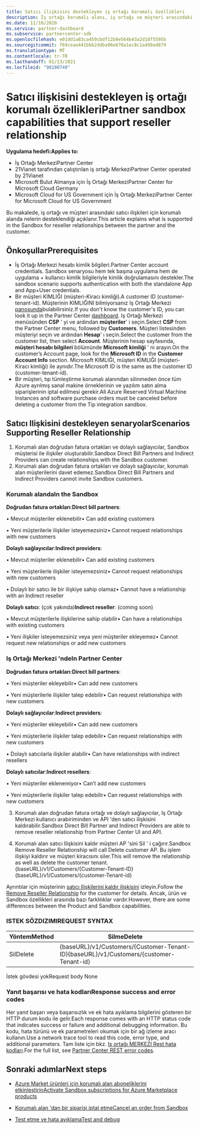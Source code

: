 ```yaml
---
title: Satıcı ilişkisini destekleyen iş ortağı korumalı özellikleri
description: İş ortağı korumalı alanı, iş ortağı ve müşteri arasındaki ilişkileri destekleyebilir
ms.date: 11/10/2020
ms.service: partner-dashboard
ms.subservice: partnercenter-sdk
ms.openlocfilehash: e01dd1a83ca459cbdf12b8e564b43a2d18f5595b
ms.sourcegitcommit: f69ceae441bbb2ddba96e878a1ec8c1a499a4879
ms.translationtype: MT
ms.contentlocale: tr-TR
ms.lasthandoff: 01/13/2021
ms.locfileid: "98180740"
---
```

# <a name="partner-sandbox-capabilities-that-support-reseller-relationship"></a><span data-ttu-id="34d27-103">Satıcı ilişkisini destekleyen iş ortağı korumalı özellikleri</span><span class="sxs-lookup"><span data-stu-id="34d27-103">Partner sandbox capabilities that support reseller relationship</span></span>

<span data-ttu-id="34d27-104">**Uygulama hedefi:**</span><span class="sxs-lookup"><span data-stu-id="34d27-104">**Applies to:**</span></span>

- <span data-ttu-id="34d27-105">İş Ortağı Merkezi</span><span class="sxs-lookup"><span data-stu-id="34d27-105">Partner Center</span></span>
- <span data-ttu-id="34d27-106">21Vianet tarafından çalıştırılan iş ortağı Merkezi</span><span class="sxs-lookup"><span data-stu-id="34d27-106">Partner Center operated by 21Vianet</span></span>
- <span data-ttu-id="34d27-107">Microsoft Bulut Almanya için İş Ortağı Merkezi</span><span class="sxs-lookup"><span data-stu-id="34d27-107">Partner Center for Microsoft Cloud Germany</span></span>
- <span data-ttu-id="34d27-108">Microsoft Cloud for US Government için İş Ortağı Merkezi</span><span class="sxs-lookup"><span data-stu-id="34d27-108">Partner Center for Microsoft Cloud for US Government</span></span>

<span data-ttu-id="34d27-109">Bu makalede, iş ortağı ve müşteri arasındaki satıcı ilişkileri için korumalı alanda nelerin desteklendiği açıklanır.</span><span class="sxs-lookup"><span data-stu-id="34d27-109">This article explains what is supported in the Sandbox for reseller relationships between the partner and the customer.</span></span> 

## <a name="prerequisites"></a><span data-ttu-id="34d27-110">Önkoşullar</span><span class="sxs-lookup"><span data-stu-id="34d27-110">Prerequisites</span></span>

- <span data-ttu-id="34d27-111">İş Ortağı Merkezi hesabı kimlik bilgileri.</span><span class="sxs-lookup"><span data-stu-id="34d27-111">Partner Center account credentials.</span></span> <span data-ttu-id="34d27-112">Sandbox senaryosu hem tek başına uygulama hem de uygulama + kullanıcı kimlik bilgileriyle kimlik doğrulamasını destekler.</span><span class="sxs-lookup"><span data-stu-id="34d27-112">The sandbox scenario supports authentication with both the standalone App and App+User credentials.</span></span>
- <span data-ttu-id="34d27-113">Bir müşteri KIMLIĞI (müşteri-Kiracı kimliği).</span><span class="sxs-lookup"><span data-stu-id="34d27-113">A customer ID (customer-tenant-id).</span></span> <span data-ttu-id="34d27-114">Müşterinin KIMLIĞINI bilmiyorsanız Iş Ortağı Merkezi [panosunda](https://partner.microsoft.com/dashboard/home)bulabilirsiniz.</span><span class="sxs-lookup"><span data-stu-id="34d27-114">If you don't know the customer's ID, you can look it up in the Partner Center [dashboard](https://partner.microsoft.com/dashboard/home).</span></span> <span data-ttu-id="34d27-115">Iş Ortağı Merkezi menüsünden **CSP** ' yi ve ardından **müşteriler**' i seçin.</span><span class="sxs-lookup"><span data-stu-id="34d27-115">Select **CSP** from the Partner Center menu, followed by **Customers**.</span></span> <span data-ttu-id="34d27-116">Müşteri listesinden müşteriyi seçin ve ardından **Hesap**' ı seçin.</span><span class="sxs-lookup"><span data-stu-id="34d27-116">Select the customer from the customer list, then select **Account**.</span></span> <span data-ttu-id="34d27-117">Müşterinin hesap sayfasında, **müşteri hesabı bilgileri** bölümünde **Microsoft kimliği** ' ni arayın.</span><span class="sxs-lookup"><span data-stu-id="34d27-117">On the customer’s Account page, look for the **Microsoft ID** in the **Customer Account Info** section.</span></span> <span data-ttu-id="34d27-118">Microsoft KIMLIĞI, müşteri KIMLIĞI (müşteri-Kiracı kimliği) ile aynıdır.</span><span class="sxs-lookup"><span data-stu-id="34d27-118">The Microsoft ID is the same as the customer ID (customer-tenant-id).</span></span>
- <span data-ttu-id="34d27-119">Bir müşteri, tıp tümleştirme korumalı alanından silinmeden önce tüm Azure ayrılmış sanal makine örneklerinin ve yazılım satın alma siparişlerinin iptal edilmesi gerekir.</span><span class="sxs-lookup"><span data-stu-id="34d27-119">All Azure Reserved Virtual Machine Instances and software purchase orders must be canceled before deleting a customer from the Tip integration sandbox.</span></span>

## <a name="scenarios-supporting-reseller-relationship"></a><span data-ttu-id="34d27-120">Satıcı Ilişkisini destekleyen senaryolar</span><span class="sxs-lookup"><span data-stu-id="34d27-120">Scenarios Supporting Reseller Relationship</span></span>

1.  <span data-ttu-id="34d27-121">Korumalı alan doğrudan fatura ortakları ve dolaylı sağlayıcılar, Sandbox müşterisi ile ilişkiler oluşturabilir.</span><span class="sxs-lookup"><span data-stu-id="34d27-121">Sandbox Direct Bill Partners and Indirect Providers can create relationships with the Sandbox customer.</span></span> 
2.  <span data-ttu-id="34d27-122">Korumalı alan doğrudan fatura ortakları ve dolaylı sağlayıcılar, korumalı alan müşterilerini davet edemez.</span><span class="sxs-lookup"><span data-stu-id="34d27-122">Sandbox Direct Bill Partners and Indirect Providers cannot invite Sandbox customers.</span></span>



### <a name="in-the-sandbox"></a><span data-ttu-id="34d27-123">Korumalı alanda</span><span class="sxs-lookup"><span data-stu-id="34d27-123">In the Sandbox</span></span>

<span data-ttu-id="34d27-124">**Doğrudan fatura ortakları**:</span><span class="sxs-lookup"><span data-stu-id="34d27-124">**Direct bill partners**:</span></span>

<span data-ttu-id="34d27-125">• Mevcut müşteriler eklenebilir</span><span class="sxs-lookup"><span data-stu-id="34d27-125">•   Can add existing customers</span></span>

<span data-ttu-id="34d27-126">• Yeni müşterilerle ilişkiler isteyemezsiniz</span><span class="sxs-lookup"><span data-stu-id="34d27-126">•   Cannot request relationships with new customers</span></span>

<span data-ttu-id="34d27-127">**Dolaylı sağlayıcılar**:</span><span class="sxs-lookup"><span data-stu-id="34d27-127">**Indirect providers**:</span></span>

<span data-ttu-id="34d27-128">• Mevcut müşteriler eklenebilir</span><span class="sxs-lookup"><span data-stu-id="34d27-128">•   Can add existing customers</span></span>

<span data-ttu-id="34d27-129">• Yeni müşterilerle ilişkiler isteyemezsiniz</span><span class="sxs-lookup"><span data-stu-id="34d27-129">•   Cannot request relationships with new customers</span></span>

<span data-ttu-id="34d27-130">• Dolaylı bir satıcı ile bir ilişkiye sahip olamaz</span><span class="sxs-lookup"><span data-stu-id="34d27-130">•   Cannot have a relationship with an Indirect reseller</span></span>

<span data-ttu-id="34d27-131">**Dolaylı satıcı**: (çok yakında)</span><span class="sxs-lookup"><span data-stu-id="34d27-131">**Indirect reseller**: (coming soon)</span></span>

<span data-ttu-id="34d27-132">• Mevcut müşterilerle ilişkilerine sahip olabilir</span><span class="sxs-lookup"><span data-stu-id="34d27-132">•   Can have a relationships with existing customers</span></span>

<span data-ttu-id="34d27-133">• Yeni ilişkiler isteyemezsiniz veya yeni müşteriler ekleyemez</span><span class="sxs-lookup"><span data-stu-id="34d27-133">•   Cannot request new relationships or add new customers</span></span>

### <a name="in-partner-center"></a><span data-ttu-id="34d27-134">Iş Ortağı Merkezi 'nde</span><span class="sxs-lookup"><span data-stu-id="34d27-134">In Partner Center</span></span>

<span data-ttu-id="34d27-135">**Doğrudan fatura ortakları**:</span><span class="sxs-lookup"><span data-stu-id="34d27-135">**Direct bill partners**:</span></span>

<span data-ttu-id="34d27-136">• Yeni müşteriler ekleyebilir</span><span class="sxs-lookup"><span data-stu-id="34d27-136">•   Can add new customers</span></span>

<span data-ttu-id="34d27-137">• Yeni müşterilerle ilişkiler talep edebilir</span><span class="sxs-lookup"><span data-stu-id="34d27-137">•   Can request relationships with new customers</span></span>

<span data-ttu-id="34d27-138">**Dolaylı sağlayıcılar**:</span><span class="sxs-lookup"><span data-stu-id="34d27-138">**Indirect providers**:</span></span>

<span data-ttu-id="34d27-139">• Yeni müşteriler ekleyebilir</span><span class="sxs-lookup"><span data-stu-id="34d27-139">•   Can add new customers</span></span>

<span data-ttu-id="34d27-140">• Yeni müşterilerle ilişkiler talep edebilir</span><span class="sxs-lookup"><span data-stu-id="34d27-140">•   Can request relationships with new customers</span></span>

<span data-ttu-id="34d27-141">• Dolaylı satıcılarla ilişkiler alabilir</span><span class="sxs-lookup"><span data-stu-id="34d27-141">•   Can have relationships with indirect resellers</span></span>

<span data-ttu-id="34d27-142">**Dolaylı satıcılar**:</span><span class="sxs-lookup"><span data-stu-id="34d27-142">**Indirect resellers**:</span></span>

<span data-ttu-id="34d27-143">• Yeni müşteriler eklenemiyor</span><span class="sxs-lookup"><span data-stu-id="34d27-143">•   Can’t add new customers</span></span>

<span data-ttu-id="34d27-144">• Yeni müşterilerle ilişkiler talep edebilir</span><span class="sxs-lookup"><span data-stu-id="34d27-144">•   Can request relationships with new customers</span></span>

3. <span data-ttu-id="34d27-145">Korumalı alan doğrudan fatura ortağı ve dolaylı sağlayıcılar, Iş Ortağı Merkezi kullanıcı arabiriminden ve API 'den satıcı ilişkisini kaldırabilir.</span><span class="sxs-lookup"><span data-stu-id="34d27-145">Sandbox Direct Bill Partner and Indirect Providers are able to remove reseller relationship from Partner Center UI and API.</span></span>

4. <span data-ttu-id="34d27-146">Korumalı alan satıcı Ilişkisini kaldır müşteri AP 'sini Sil ' i çağırır.</span><span class="sxs-lookup"><span data-stu-id="34d27-146">Sandbox Remove Reseller Relationship will call Delete customer AP.</span></span> <span data-ttu-id="34d27-147">Bu işlem ilişkiyi kaldırır ve müşteri kiracısını siler.</span><span class="sxs-lookup"><span data-stu-id="34d27-147">This will remove the relationship as well as delete the customer tenant.</span></span> <span data-ttu-id="34d27-148">{baseURL}/v1/Customers/{Customer-Tenant-ID}</span><span class="sxs-lookup"><span data-stu-id="34d27-148">{baseURL}/v1/Customers/{customer-Tenant-id}</span></span>

<span data-ttu-id="34d27-149">Ayrıntılar için müşterinin [satıcı Ilişkilerini kaldır ilişkisini](remove-a-reseller-relationship-with-a-customer.md) izleyin.</span><span class="sxs-lookup"><span data-stu-id="34d27-149">Follow the [Remove Reseller Relationship](remove-a-reseller-relationship-with-a-customer.md) for the customer for details.</span></span> <span data-ttu-id="34d27-150">Ancak, ürün ve Sandbox özellikleri arasında bazı farklılıklar vardır.</span><span class="sxs-lookup"><span data-stu-id="34d27-150">However, there are some differences between the Product and Sandbox capabilities.</span></span>

### <a name="request-syntax"></a><span data-ttu-id="34d27-151">ISTEK SÖZDIZIMI</span><span class="sxs-lookup"><span data-stu-id="34d27-151">REQUEST SYNTAX</span></span>

|<span data-ttu-id="34d27-152">**Yöntem**</span><span class="sxs-lookup"><span data-stu-id="34d27-152">**Method**</span></span>|<span data-ttu-id="34d27-153">**Silme**</span><span class="sxs-lookup"><span data-stu-id="34d27-153">**Delete**</span></span>|
|-------------|------------|
|<span data-ttu-id="34d27-154">Sil</span><span class="sxs-lookup"><span data-stu-id="34d27-154">Delete</span></span>|<span data-ttu-id="34d27-155">{baseURL}/v1/Customers/{Customer-Tenant-ID}</span><span class="sxs-lookup"><span data-stu-id="34d27-155">{baseURL}/v1/Customers/{customer-Tenant-id}</span></span> |

<span data-ttu-id="34d27-156">İstek gövdesi yok</span><span class="sxs-lookup"><span data-stu-id="34d27-156">Request body None</span></span>

### <a name="response-success-and-error-codes"></a><span data-ttu-id="34d27-157">Yanıt başarısı ve hata kodları</span><span class="sxs-lookup"><span data-stu-id="34d27-157">Response success and error codes</span></span>

<span data-ttu-id="34d27-158">Her yanıt başarı veya başarısızlık ve ek hata ayıklama bilgilerini gösteren bir HTTP durum kodu ile gelir.</span><span class="sxs-lookup"><span data-stu-id="34d27-158">Each response comes with an HTTP status code that indicates success or failure and additional debugging information.</span></span> <span data-ttu-id="34d27-159">Bu kodu, hata türünü ve ek parametreleri okumak için bir ağ izleme aracı kullanın.</span><span class="sxs-lookup"><span data-stu-id="34d27-159">Use a network trace tool to read this code, error type, and additional parameters.</span></span> <span data-ttu-id="34d27-160">Tam liste için bkz. [Iş ortağı MERKEZI Rest hata kodları](https://docs.microsoft.com/partner-center/develop/error-codes).</span><span class="sxs-lookup"><span data-stu-id="34d27-160">For the full list, see [Partner Center REST error codes](https://docs.microsoft.com/partner-center/develop/error-codes).</span></span>

## <a name="next-steps"></a><span data-ttu-id="34d27-161">Sonraki adımlar</span><span class="sxs-lookup"><span data-stu-id="34d27-161">Next steps</span></span>

- [<span data-ttu-id="34d27-162">Azure Market ürünleri için korumalı alan aboneliklerini etkinleştirin</span><span class="sxs-lookup"><span data-stu-id="34d27-162">Activate Sandbox subscriptions for Azure Marketplace products</span></span>](activate-sandbox-subscription-azure-marketplace-products.md)

- [<span data-ttu-id="34d27-163">Korumalı alan 'dan bir siparişi iptal etme</span><span class="sxs-lookup"><span data-stu-id="34d27-163">Cancel an order from Sandbox</span></span>](cancel-an-order-from-the-integration-sandbox.md)

- [<span data-ttu-id="34d27-164">Test etme ve hata ayıklama</span><span class="sxs-lookup"><span data-stu-id="34d27-164">Test and debug</span></span>](test-and-debug.md) 
